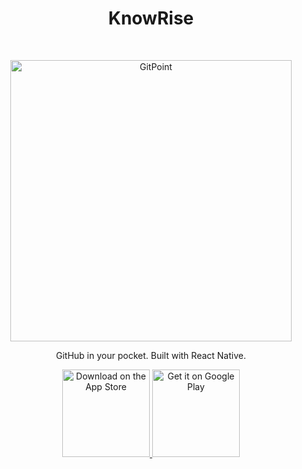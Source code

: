 <h1 align="center"> KnowRise </h1> <br>
<p align="center">
  <a href="https://gitpoint.co/">
    <img alt="GitPoint" title="GitPoint" src="src="https://instagram.fbdo9-1.fna.fbcdn.net/v/t51.29350-15/440774610_1138625277385874_1083294697504282091_n.heic?stp=dst-jpg_e35&efg=eyJ2ZW5jb2RlX3RhZyI6ImltYWdlX3VybGdlbi41MDB4NTAwLnNkci5mMjkzNTAuZGVmYXVsdF9pbWFnZSJ9&_nc_ht=instagram.fbdo9-1.fna.fbcdn.net&_nc_cat=102&_nc_ohc=CG4vAdFDtCEQ7kNvgF97q1u&edm=AEhyXUkBAAAA&ccb=7-5&ig_cache_key=MzM1NDU4NjAzMTMyNzkxODgzOQ%3D%3D.3-ccb7-5&oh=00_AYDN87czBEnLAMpmKYQ4d71WpYHW-ACycldGsvHk8QY0dw&oe=66E85F58&_nc_sid=8f1549" width="450">
  </a>
</p>

<p align="center">
  GitHub in your pocket. Built with React Native.
</p>

<p align="center">
  <a href="https://itunes.apple.com/us/app/gitpoint/id1251245162?mt=8">
    <img alt="Download on the App Store" title="App Store" src="http://i.imgur.com/0n2zqHD.png" width="140">
  </a>

  <a href="https://play.google.com/store/apps/details?id=com.gitpoint">
    <img alt="Get it on Google Play" title="Google Play" src="http://i.imgur.com/mtGRPuM.png" width="140">
  </a>
</p>
